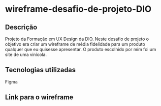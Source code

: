 # wireframe-desafio-de-projeto-DIO

## Descrição

Projeto da Formação em UX Design da DIO. Neste desafio de projeto o objetivo era criar um wireframe de média fidelidade para um produto qualquer que eu quisesse apresentar. O produto escolhido por mim foi um site de uma vinícola.

## Tecnologias utilizadas

Figma

## Link para o wireframe

